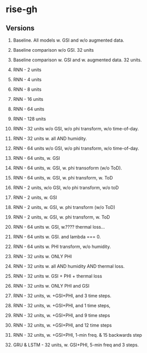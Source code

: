 # rise-gh

## Versions

 1. Baseline. All models w. GSI and w/o augmented data.
 2. Baseline comparison w/o GSI. 32 units
 3. Baseline comparison w. GSI and w. augmented data. 32 units.
 4. RNN - 2 units
 5. RNN - 4 units
 6. RNN - 8 units
 7. RNN - 16 units
 8. RNN - 64 units
 9. RNN - 128 units

 10. RNN - 32 units w/o GSI, w/o phi transform, w/o time-of-day.
 11. RNN - 32 units w. all AND humidity.

 12. RNN - 64 units w/o GSI, w/o phi transform, w/o time-of-day.
 13. RNN - 64 units, w. GSI
 14. RNN - 64 units, w. GSI, w. phi transoform (w/o ToD).
 15. RNN - 64 units, w. GSI, w. phi transform, w. ToD

 16. RNN - 2 units, w/o GSI, w/o phi transform, w/o toD
 17. RNN - 2 units, w. GSI
 18. RNN - 2 units, w. GSI, w. phi transform (w/o ToD)
 19. RNN - 2 units, w. GSI, w. phi transform, w. ToD
 
 20. RNN - 64 units w. GSI, w.???? thermal loss...
 21. RNN - 64 units w. GSI. and lambda === 0.
 22. RNN - 64 units w. PHI transform, w/o humidity.

 23. RNN - 32 units w. ONLY PHI
 24. RNN - 32 units w. all AND humidity AND thermal loss.
 25. RNN - 32 units w. GSI + PHI + thermal loss
 26. RNN - 32 units w. ONLY PHI and GSI
 27. RNN - 32 units, w. +GSI+PHI, and 3 time steps.
 28. RNN - 32 units, w. +GSI+PHI, and 1 time steps,
 29. RNN - 32 units, w. +GSI+PHI, and 9 time steps
 30. RNN - 32 units, w. +GSI+PHI, and 12 time steps
 31. RNN - 32 units, w. +GSI+PHI, 1-min freq. & 15 backwards step
 31. GRU & LSTM - 32 units, w. GSI+PHI, 5-min freq and 3 steps.